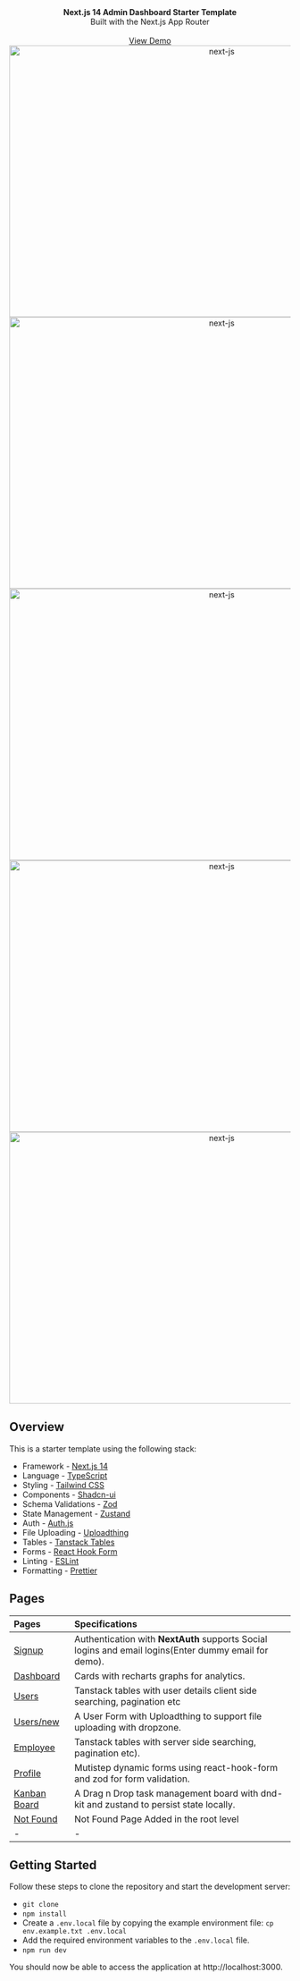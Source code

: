 <picture>
  <source media="(prefers-color-scheme: dark)" srcset="https://user-images.githubusercontent.com/9113740/201498864-2a900c64-d88f-4ed4-b5cf-770bcb57e1f5.png">
  <source media="(prefers-color-scheme: light)" srcset="https://user-images.githubusercontent.com/9113740/201498152-b171abb8-9225-487a-821c-6ff49ee48579.png">
</picture>

<div align="center"><strong>Next.js 14 Admin Dashboard Starter Template</strong></div>
<div align="center">Built with the Next.js App Router</div>
<br />
<div align="center">
<a href="https://nextjs-five-nu-83.vercel.app/">View Demo</a>
<span>
</div>

<div align="center">
    <img src="demo/src/assets/dashboard.jpg" width="745" height="486" alt="next-js" />
    <img src="demo/src/assets/user.jpg" width="745" height="486" alt="next-js" />
    <img src="demo/src/assets/employee.jpg" width="745" height="486" alt="next-js" />
    <img src="demo/src/assets/profile.jpg" width="745" height="486" alt="next-js" />
    <img src="demo/src/assets/board.jpg" width="745" height="486" alt="next-js" />
</div>

## Overview

This is a starter template using the following stack:

- Framework - [Next.js 14](https://nextjs.org/13)
- Language - [TypeScript](https://www.typescriptlang.org)
- Styling - [Tailwind CSS](https://tailwindcss.com)
- Components - [Shadcn-ui](https://ui.shadcn.com)
- Schema Validations - [Zod](https://zod.dev)
- State Management - [Zustand](https://zustand-demo.pmnd.rs)
- Auth - [Auth.js](https://authjs.dev/)
- File Uploading - [Uploadthing](https://uploadthing.com)
- Tables - [Tanstack Tables](https://ui.shadcn.com/docs/components/data-table)
- Forms - [React Hook Form](https://ui.shadcn.com/docs/components/form)
- Linting - [ESLint](https://eslint.org)
- Formatting - [Prettier](https://prettier.io)

## Pages

| Pages                                                                             | Specifications                                                                                        |
| :-------------------------------------------------------------------------------- | :---------------------------------------------------------------------------------------------------- |
| [Signup](https://nextjs-five-nu-83.vercel.app/)                       | Authentication with **NextAuth** supports Social logins and email logins(Enter dummy email for demo). |
| [Dashboard](https://nextjs-five-nu-83.vercel.app/dashboard)           | Cards with recharts graphs for analytics.                                                             |
| [Users](https://nextjs-five-nu-83.vercel.app/dashboard/user)          | Tanstack tables with user details client side searching, pagination etc                               |
| [Users/new](https://nextjs-five-nu-83.vercel.app/dashboard/user/new)  | A User Form with Uploadthing to support file uploading with dropzone.                                 |
| [Employee](https://nextjs-five-nu-83.vercel.app/dashboard/employee)   | Tanstack tables with server side searching, pagination etc).                                          |
| [Profile](https://nextjs-five-nu-83.vercel.app/dashboard/profile)     | Mutistep dynamic forms using react-hook-form and zod for form validation.                             |
| [Kanban Board](https://nextjs-five-nu-83.vercel.app/dashboard/kanban) | A Drag n Drop task management board with dnd-kit and zustand to persist state locally.                |
| [Not Found](https://nextjs-five-nu-83.vercel.app/dashboard/notfound)  | Not Found Page Added in the root level                                                                |
| -                                                                                 | -                                                                                                     |

## Getting Started

Follow these steps to clone the repository and start the development server:

- `git clone`
- `npm install`
- Create a `.env.local` file by copying the example environment file:
  `cp env.example.txt .env.local`
- Add the required environment variables to the `.env.local` file.
- `npm run dev`

You should now be able to access the application at http://localhost:3000.
